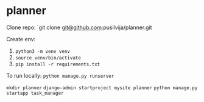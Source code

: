 # planner

Clone repo:
`git clone git@github.com:pusilvija/planner.git


Create env:
1. `python3 -m venv venv`
2. `source venv/bin/activate`
3. `pip install -r requirements.txt`


To run locally:
`python manage.py runserver`



`mkdir planner`
`django-admin startproject mysite planner`
`python manage.py startapp task_manager`
